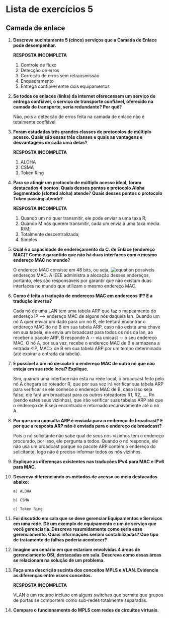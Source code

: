 # Lista de exercícios 5
## Camada de enlace

1) **Descreva sucintamente 5 (cinco) serviços que a Camada de Enlace pode desempenhar.**

    **RESPOSTA INCOMPLETA**

    1. Controle de fluxo
    2. Detecção de erros
    3. Correção de erros sem retransmissão
    4. Enquadramento
    5. Entrega confiável entre dois equipamentos

2) **Se todos os enlaces (links) da internet oferecessem um serviço de entrega confiável, o serviço de transporte confiável, oferecido na camada de transporte, seria redundante? Por quê?**

    Não, pois a detecção de erros feita na camada de enlace não é totalmente confiável.

3) **Foram estudadas três grandes classes de protocolos de múltiplo acesso. Quais são essas três classes e quais as vantagens e desvantagens de cada uma delas?**

    **RESPOSTA INCOMPLETA**

    1. ALOHA
    2. CSMA
    3. Token Ring

4) **Para se atingir um protocolo de múltiplo acesso ideal, foram destacados 4 pontos. Quais desses pontos o protocolo Aloha Segmentado (slotted aloha) atende? Quais desses pontos o protocolo Token passing atende?**

    **RESPOSTA INCOMPLETA**

    1. Quando um nó quer transmitir, ele pode enviar a uma taxa R;
    2. Quando M nós querem transmitir, cada um envia a uma taxa média R/M;
    3. Totalmente descentralizada;
    4. Simples

5) **Qual é a capacidade de endereçamento da C. de Enlace (endereço MAC)? Como é garantido que não há duas interfaces com o mesmo endereço MAC no mundo?**

    O endereço MAC consiste em 48 bits, ou seja, ![equation](http://latex.codecogs.com/gif.latex?2^48) possiveis endereços MAC. A IEEE administra a alocação desses endereços, portanto, eles são responsáveis por garantir que não existam duas interfaces no mundo que utilizam o mesmo endereço MAC.

6) **Como é feita a tradução de endereços MAC em endereços IP? E a tradução inversa?**

    Cada nó de uma LAN tem uma tabela ARP que faz o mapeamento do endereço IP --> endereço MAC de alguns nós daquela lan. Quando um nó A quer enviar um dado para um nó B, ele tentará encontrar o endereço MAC do nó B em sua tabela ARP, caso não exista uma chave em sua tabela, ele envia um broadcast para todos os nós da lan, ao receber o pacote ARP, B responde A -- via unicast -- o seu endereço MAC. O nó A, por sua vez, recebe o endereço MAC de B e armazena a entrada <IP, MAC> de B em sua tabela ARP por um tempo determinado (até expirar a entrada da tabela).

7) **E possível a um nó descobrir o endereço MAC de outro nó que não esteja em sua rede local? Explique.**

    Sim, quando uma interface não está na rede local, o broadcast feito pelo nó A chegará ao roteador R, que por sua vez irá verificar sua tabela ARP para verificar se ele conhece o endereço MAC de B, caso isso seja falso, ele fará um broadcast para os outros roteadores R1, R2, ..., Rn (sendo estes seus vizinhos), que irão verificar suas tabelas ARP até que o endereço de B seja encontrado e retornado recursivamente até o nó A.

8) **Por que uma consulta ARP é enviada para o endereço de broadcast? E por que a resposta ARP não é enviada para o endereço de broadcast?**

    Pois o nó solicitante não sabe qual de seus nós vizinhos tem o endereço procurado, por isso, ele pergunta a todos. Quando o nó responde, ele não usa um broadcast porque no pacote ARP contém o endereço do solicitante, logo não é preciso informar todos os nós vizinhos.

9) **Explique as diferenças existentes nas traduções IPv4 para MAC e IPv6 para MAC.**

10) **Descreva diferenciando os métodos de acesso ao meio destacados abaixo:**

        a) ALOHA

        b) CSMA

        c) Token Ring

11) **Foi discutido em sala que se deve gerenciar Equipamentos e Serviços em uma rede. Dê um exemplo de equipamento e um de serviço que você gerenciaria. Descreva resumidamente como seria esse gerenciamento. Quais informações seriam contabilizadas? Que tipo de tratamento de falhas poderia acontecer?**

12) **Imagine um cenário em que estariam envolvidas 4 áreas de gerenciamento OSI, destacadas em sala. Descreva como essas áreas se relacionam na solução de um problema.**

13) **Faça uma descrição sucinta dos conceitos MPLS e VLAN. Evidencie as diferenças entre esses conceitos.**

    **RESPOSTA INCOMPLETA**

    VLAN é um recurso incluso em alguns switches que permite que grupos de portas se comportem como sub-redes totalmente separadas. 

14) **Compare o funcionamento do MPLS com redes de circuitos virtuais.**